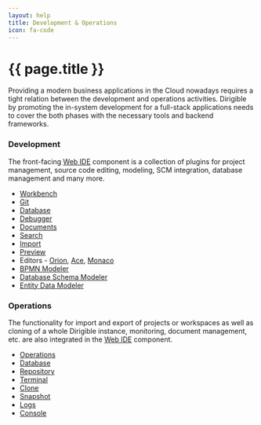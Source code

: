 ```yaml
---
layout: help
title: Development & Operations
icon: fa-code
---
```


{{ page.title }}
===

Providing a modern business applications in the Cloud nowadays requires a tight relation between the development and operations activities. Dirigible by promoting the in-system development for a full-stack applications needs to cover the both phases with the necessary tools and backend frameworks.

### Development

The front-facing [Web IDE](ide.html) component is a collection of plugins for project management, source code editing, modeling, SCM integration, database management and many more.

* [Workbench](ide_perspective_workbench.html)
* [Git](ide_perspective_git.html)
* [Database](ide_perspective_database.html)
* [Debugger](ide_perspective_debugger.html)
* [Documents](ide_perspective_documents.html)
* [Search](ide_view_search.html)
* [Import](ide_view_import.html)
* [Preview](ide_view_preview.html)
* Editors - [Orion](ide_editor_orion.html), [Ace](ide_editor_ace.html), [Monaco](ide_editor_monaco.html)
* [BPMN Modeler](ide_modeler_bpmn.html)
* [Database Schema Modeler](ide_modeler_database_schema.html)
* [Entity Data Modeler](ide_modeler_entity_data.html)


### Operations

The functionality for import and export of projects or workspaces as well as cloning of a whole Dirigible instance, monitoring, document management, etc. are also integrated in the [Web IDE](ide.html) component.

* [Operations](ide_perspective_operations.html)
* [Database](ide_perspective_database.html)
* [Repository](ide_perspective_repository.html) 
* [Terminal](ide_perspective_terminal.html)
* [Clone](ide_view_clone.html)
* [Snapshot](ide_view_snapshot.html)
* [Logs](ide_view_logs.html)
* [Console](ide_view_console.html)

